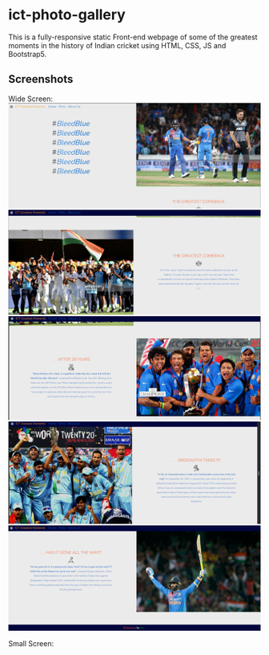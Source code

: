 # ict-photo-gallery
This is a fully-responsive static Front-end webpage of some of the greatest moments in the history of Indian cricket using HTML, CSS, JS and Bootstrap5.

## Screenshots
Wide Screen:
![screenshot_1](/images/ictgm_ss_1.png?raw=true "ictgm_ss_1")
![screenshot_2](/images/ictgm_ss_2.png?raw=true "ictgm_ss_2")
![screenshot_3](/images/ictgm_ss_3.png?raw=true "ictgm_ss_3")
![screenshot_4](/images/ictgm_ss_4.png?raw=true "ictgm_ss_4")
![screenshot_5](/images/ictgm_ss_5.png?raw=true "ictgm_ss_5")

Small Screen:
